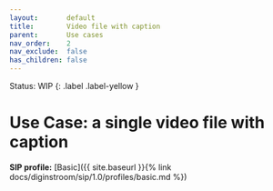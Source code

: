 ```yaml
---
layout:       default
title:        Video file with caption
parent:       Use cases
nav_order:    2
nav_exclude:  false
has_children: false
---
```

Status: WIP
{: .label .label-yellow }
# Use Case: a single video file with caption

**SIP profile:** [Basic]({{ site.baseurl }}{% link docs/diginstroom/sip/1.0/profiles/basic.md %})